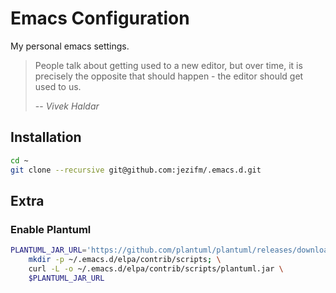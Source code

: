 # Emacs Configuration

My personal emacs settings.

> People talk about getting used to a new editor, but over time, it is precisely the opposite that should happen - the editor should get used to us.
>
> -- <cite>Vivek Haldar</cite>

## Installation

```sh
cd ~
git clone --recursive git@github.com:jezifm/.emacs.d.git
```


## Extra

### Enable Plantuml

```sh
PLANTUML_JAR_URL='https://github.com/plantuml/plantuml/releases/download/v1.2024.5/plantuml-1.2024.5.jar'; \
    mkdir -p ~/.emacs.d/elpa/contrib/scripts; \
    curl -L -o ~/.emacs.d/elpa/contrib/scripts/plantuml.jar \
    $PLANTUML_JAR_URL
```

